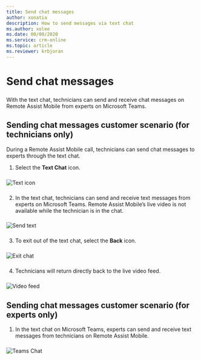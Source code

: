 ```yaml
---
title: Send chat messages
author: xonatia
description: How to send messages via text chat
ms.author: xolee
ms.date: 00/00/2020
ms.service: crm-online
ms.topic: article
ms.reviewer: krbjoran
---
```

# Send chat messages 

### 
With the text chat, technicians can send and receive chat messages on Remote Assist Mobile from experts on Microsoft Teams. 

## Sending chat messages customer scenario (for technicians only) 

During a Remote Assist Mobile call, technicians can send chat messages to experts through the text chat. 

1.	Select the **Text Chat** icon.
###
![Text icon](./media/chat_1.png "Text icon")
###
2. In the text chat, technicians can send and receive text messages from experts on Microsoft Teams. Remote Assist Mobile’s live video is not available while the technician is in the chat. 
###
![Send text](./media/chat_2.png "Send text")
###
3. To exit out of the text chat, select the **Back** icon.
###
![Exit chat](./media/chat_3.png "Exit chat")
###
4. Technicians will return directly back to the live video feed.
###
![Video feed](./media/chat_4.png "Video feed")
###

## Sending chat messages customer scenario (for experts only) 

1. In the text chat on Microsoft Teams, experts can send and receive text messages from technicians on Remote Assist Mobile.
###
![Teams Chat](./media/chat_5.png "Teams Chat")
###
